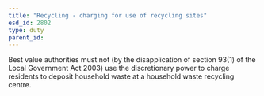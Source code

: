 ```yaml
---
title: "Recycling - charging for use of recycling sites"
esd_id: 2802
type: duty
parent_id:  
---
```


Best value authorities must not (by the disapplication of section 93(1) of the Local Government Act 2003) use the discretionary power to charge residents to deposit household waste at a household waste recycling centre. 


